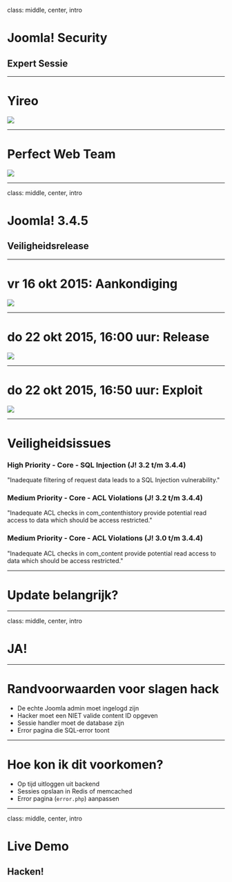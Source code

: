 class: middle, center, intro
# Joomla! Security
## Expert Sessie

---
# Yireo
<img src="joomla_security/images/yireo.png" />

---
# Perfect Web Team
<img src="joomla_security/images/perfectwebteam.png"/>

---
class: middle, center, intro
# Joomla! 3.4.5
## Veiligheidsrelease

---
# vr 16 okt 2015: Aankondiging 
<img src="joomla_security/images/345-announcement.png"/>

---
# do 22 okt 2015, 16:00 uur: Release 
<img src="joomla_security/images/345-release.png"/>

---
# do 22 okt 2015, 16:50 uur: Exploit
<img src="joomla_security/images/345-exploit.png"/>

---
# Veiligheidsissues 
### High Priority - Core - SQL Injection (J! 3.2 t/m 3.4.4)
"Inadequate filtering of request data leads to a SQL Injection vulnerability."

### Medium Priority - Core - ACL Violations (J! 3.2 t/m 3.4.4)
"Inadequate ACL checks in com_contenthistory provide potential read access to data which should be access restricted."

### Medium Priority - Core - ACL Violations (J! 3.0 t/m 3.4.4)
"Inadequate ACL checks in com_content provide potential read access to data which should be access restricted."

---
# Update belangrijk?

---
class: middle, center, intro
# JA!
 
---
# Randvoorwaarden voor slagen hack
* De echte Joomla admin moet ingelogd zijn
* Hacker moet een NIET valide content ID opgeven
* Sessie handler moet de database zijn
* Error pagina die SQL-error toont

---
# Hoe kon ik dit voorkomen?
- Op tijd uitloggen uit backend
- Sessies opslaan in Redis of memcached
- Error pagina (`error.php`) aanpassen

---
class: middle, center, intro
# Live Demo
## Hacken!
